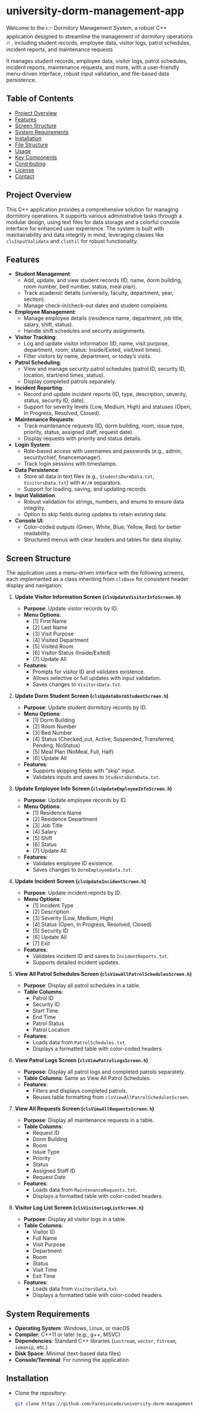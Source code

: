 # university-dorm-management-app
Welcome to the 👉  Dormitory Management System, a robust C++ application designed to streamline the management of dormitory operations  🔥 , including student records, employee data, visitor logs, patrol schedules, incident reports, and maintenance requests

It manages student records, employee data, visitor logs, patrol schedules, incident reports, maintenance requests, and more, with a user-friendly menu-driven interface, robust input validation, and file-based data persistence.

## Table of Contents
- [Project Overview](#project-overview)
- [Features](#features)
- [Screen Structure](#screen-structure)
- [System Requirements](#system-requirements)
- [Installation](#installation)
- [File Structure](#file-structure)
- [Usage](#usage)
- [Key Components](#key-components)
- [Contributing](#contributing)
- [License](#license)
- [Contact](#contact)

## Project Overview
This C++ application provides a comprehensive solution for managing dormitory operations. It supports various administrative tasks through a modular design, using text files for data storage and a colorful console interface for enhanced user experience. The system is built with maintainability and data integrity in mind, leveraging classes like `clsInputValidate` and `clsUtil` for robust functionality.

## Features
- **Student Management**:
  - Add, update, and view student records (ID, name, dorm building, room number, bed number, status, meal plan).
  - Track academic details (university, faculty, department, year, section).
  - Manage check-in/check-out dates and student complaints.
- **Employee Management**:
  - Manage employee details (residence name, department, job title, salary, shift, status).
  - Handle shift schedules and security assignments.
- **Visitor Tracking**:
  - Log and update visitor information (ID, name, visit purpose, department, room, status: Inside/Exited, visit/exit times).
  - Filter visitors by name, department, or today’s visits.
- **Patrol Scheduling**:
  - View and manage security patrol schedules (patrol ID, security ID, location, start/end times, status).
  - Display completed patrols separately.
- **Incident Reporting**:
  - Record and update incident reports (ID, type, description, severity, status, security ID, date).
  - Support for severity levels (Low, Medium, High) and statuses (Open, In Progress, Resolved, Closed).
- **Maintenance Requests**:
  - Track maintenance requests (ID, dorm building, room, issue type, priority, status, assigned staff, request date).
  - Display requests with priority and status details.
- **Login System**:
  - Role-based access with usernames and passwords (e.g., admin, securitychief, financemanager).
  - Track login sessions with timestamps.
- **Data Persistence**:
  - Store all data in text files (e.g., `StudentsDormData.txt`, `VisitorsData.txt`) with `#//#` separators.
  - Support for loading, saving, and updating records.
- **Input Validation**:
  - Robust validation for strings, numbers, and enums to ensure data integrity.
  - Option to skip fields during updates to retain existing data.
- **Console UI**:
  - Color-coded outputs (Green, White, Blue, Yellow, Red) for better readability.
  - Structured menus with clear headers and tables for data display.

## Screen Structure
The application uses a menu-driven interface with the following screens, each implemented as a class inheriting from `clsBase` for consistent header display and navigation:

1. **Update Visitor Information Screen (`clsUpdateVisitorInfoScreen.h`)**
   - **Purpose**: Update visitor records by ID.
   - **Menu Options**:
     - [1] First Name
     - [2] Last Name
     - [3] Visit Purpose
     - [4] Visited Department
     - [5] Visited Room
     - [6] Visitor Status (Inside/Exited)
     - [7] Update All
   - **Features**:
     - Prompts for visitor ID and validates existence.
     - Allows selective or full updates with input validation.
     - Saves changes to `VisitorsData.txt`.

2. **Update Dorm Student Screen (`clsUpdateDormStudentScreen.h`)**
   - **Purpose**: Update student dormitory records by ID.
   - **Menu Options**:
     - [1] Dorm Building
     - [2] Room Number
     - [3] Bed Number
     - [4] Status (Checked_out, Active, Suspended, Transferred, Pending, NoStatus)
     - [5] Meal Plan (NoMeal, Full, Half)
     - [6] Update All
   - **Features**:
     - Supports skipping fields with "skip" input.
     - Validates inputs and saves to `StudentsDormData.txt`.

3. **Update Employee Info Screen (`clsUpdateEmployeeInfoScreen.h`)**
   - **Purpose**: Update employee records by ID.
   - **Menu Options**:
     - [1] Residence Name
     - [2] Residence Department
     - [3] Job Title
     - [4] Salary
     - [5] Shift
     - [6] Status
     - [7] Update All
   - **Features**:
     - Validates employee ID existence.
     - Saves changes to `DormEmployeeData.txt`.

4. **Update Incident Screen (`clsUpdateIncidentScreen.h`)**
   - **Purpose**: Update incident reports by ID.
   - **Menu Options**:
     - [1] Incident Type
     - [2] Description
     - [3] Severity (Low, Medium, High)
     - [4] Status (Open, In Progress, Resolved, Closed)
     - [5] Security ID
     - [6] Update All
     - [7] Exit
   - **Features**:
     - Validates incident ID and saves to `IncidentReports.txt`.
     - Supports detailed incident updates.

5. **View All Patrol Schedules Screen (`clsViewAllPatrolSchedulesScreen.h`)**
   - **Purpose**: Display all patrol schedules in a table.
   - **Table Columns**:
     - Patrol ID
     - Security ID
     - Start Time
     - End Time
     - Patrol Status
     - Patrol Location
   - **Features**:
     - Loads data from `PatrolSchedules.txt`.
     - Displays a formatted table with color-coded headers.

6. **View Patrol Logs Screen (`clsViewPatrolLogsScreen.h`)**
   - **Purpose**: Display all patrol logs and completed patrols separately.
   - **Table Columns**: Same as View All Patrol Schedules.
   - **Features**:
     - Filters and displays completed patrols.
     - Reuses table formatting from `clsViewAllPatrolSchedulesScreen`.

7. **View All Requests Screen (`clsViewAllRequestsScreen.h`)**
   - **Purpose**: Display all maintenance requests in a table.
   - **Table Columns**:
     - Request ID
     - Dorm Building
     - Room
     - Issue Type
     - Priority
     - Status
     - Assigned Staff ID
     - Request Date
   - **Features**:
     - Loads data from `MaintenanceRequests.txt`.
     - Displays a formatted table with color-coded headers.

8. **Visitor Log List Screen (`clsVisitorLogListScreen.h`)**
   - **Purpose**: Display all visitor logs in a table.
   - **Table Columns**:
     - Visitor ID
     - Full Name
     - Visit Purpose
     - Department
     - Room
     - Status
     - Visit Time
     - Exit Time
   - **Features**:
     - Loads data from `VisitorsData.txt`.
     - Displays a formatted table with color-coded headers.

## System Requirements
- **Operating System**: Windows, Linux, or macOS
- **Compiler**: C++11 or later (e.g., g++, MSVC)
- **Dependencies**: Standard C++ libraries (`iostream`, `vector`, `fstream`, `iomanip`, etc.)
- **Disk Space**: Minimal (text-based data files)
- **Console/Terminal**: For running the application

## Installation
- Clone the repository:
  ```bash
  git clone https://github.com/Faresincode/university-dorm-management-app.git

